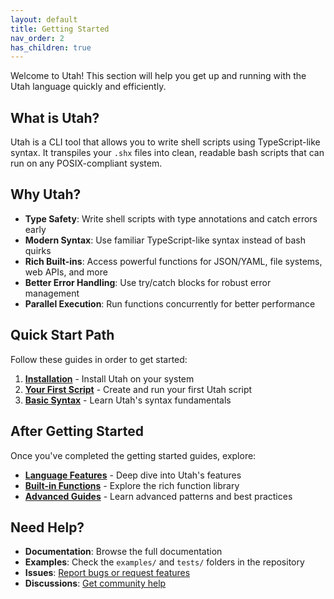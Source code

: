 ```yaml
---
layout: default
title: Getting Started
nav_order: 2
has_children: true
---
```


Welcome to Utah! This section will help you get up and running with the Utah language quickly and efficiently.

## What is Utah?

Utah is a CLI tool that allows you to write shell scripts using TypeScript-like syntax. It transpiles your `.shx` files into clean, readable bash scripts that can run on any POSIX-compliant system.

## Why Utah?

- **Type Safety**: Write shell scripts with type annotations and catch errors early
- **Modern Syntax**: Use familiar TypeScript-like syntax instead of bash quirks
- **Rich Built-ins**: Access powerful functions for JSON/YAML, file systems, web APIs, and more
- **Better Error Handling**: Use try/catch blocks for robust error management
- **Parallel Execution**: Run functions concurrently for better performance

## Quick Start Path

Follow these guides in order to get started:

1. **[Installation](installation.md)** - Install Utah on your system
2. **[Your First Script](first-script.md)** - Create and run your first Utah script
3. **[Basic Syntax](syntax.md)** - Learn Utah's syntax fundamentals

## After Getting Started

Once you've completed the getting started guides, explore:

- **[Language Features](../language-features/)** - Deep dive into Utah's features
- **[Built-in Functions](../02-language-features/index.md)** - Explore the rich function library
- **[Advanced Guides](../guides/)** - Learn advanced patterns and best practices

## Need Help?

- **Documentation**: Browse the full documentation
- **Examples**: Check the `examples/` and `tests/` folders in the repository
- **Issues**: [Report bugs or request features](https://github.com/polatengin/utah/issues)
- **Discussions**: [Get community help](https://github.com/polatengin/utah/discussions)
